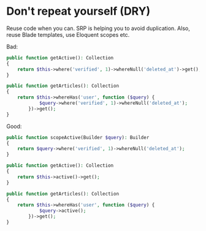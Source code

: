 # Don't repeat yourself (DRY)

Reuse code when you can. SRP is helping you to avoid duplication. Also, reuse Blade templates, use Eloquent scopes etc.

Bad:

```php
public function getActive(): Collection
{
    return $this->where('verified', 1)->whereNull('deleted_at')->get();
}

public function getArticles(): Collection
{
    return $this->whereHas('user', function ($query) {
            $query->where('verified', 1)->whereNull('deleted_at');
        })->get();
}

```

Good:

```php
public function scopeActive(Builder $query): Builder
{
    return $query->where('verified', 1)->whereNull('deleted_at');
}

public function getActive(): Collection
{
    return $this->active()->get();
}

public function getArticles(): Collection
{
    return $this->whereHas('user', function ($query) {
            $query->active();
        })->get();
}
```
